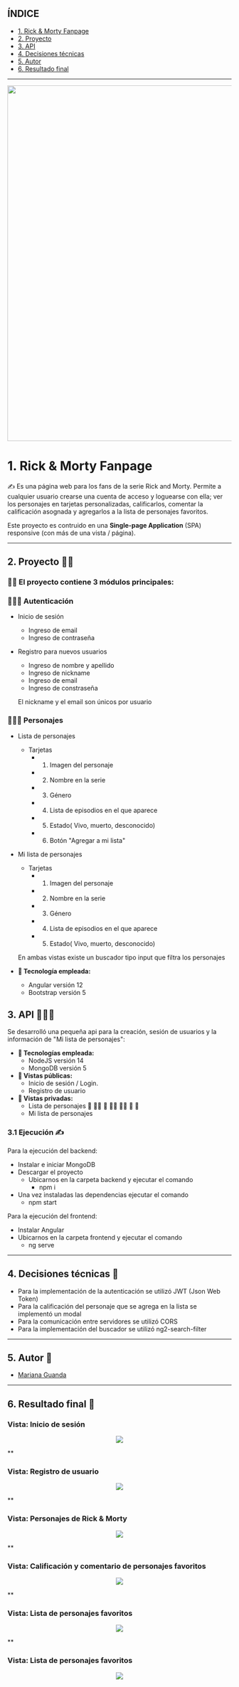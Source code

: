 ## ÍNDICE
* [1. Rick & Morty Fanpage](#1-Rick-&-Morty-Fanpage )
* [2. Proyecto](#2-proyecto)
* [3. API](#3-api)
* [4. Decisiones técnicas](#4-decisiones-tecnicas)
* [5. Autor](#5-autor)
* [6. Resultado final](#6-resultado-final)

***
<img src="/frontend/src/assets/readme.jpeg" width="800">
</div>

# 1. Rick & Morty Fanpage

✍ Es una página web para los fans de la serie Rick and Morty. Permite a cualquier usuario crearse una cuenta de acceso y loguearse con ella; ver los personajes en tarjetas personalizadas, calificarlos, comentar la calificación asognada y agregarlos a la lista de personajes favoritos.

Este proyecto es contruido en una **Single-page Application** (SPA) responsive (con más de una vista / página).

***

## 2. Proyecto ✍🏼

###  🕵🏼 El proyecto contiene 3 módulos principales:

###  🕵🏼‍♀️ Autenticación

  - Inicio de sesión
    - Ingreso de email
    - Ingreso de contraseña
  - Registro para nuevos usuarios
    - Ingreso de nombre y apellido
    - Ingreso de nickname
    - Ingreso de email
    - Ingreso de constraseña

    El nickname y el email son únicos por usuario 

###  🕵🏼‍♀️ Personajes

  - Lista de personajes
    - Tarjetas
        - 1. Imagen del personaje
        - 2. Nombre en la serie
        - 3. Género
        - 4. Lista de episodios en el que aparece
        - 5. Estado( Vivo, muerto, desconocido)
        - 6. Botón "Agregar a mi lista"
  - Mi lista de personajes
    - Tarjetas
        - 1. Imagen del personaje
        - 2. Nombre en la serie
        - 3. Género
        - 4. Lista de episodios en el que aparece
        - 5. Estado( Vivo, muerto, desconocido)

    En ambas vistas existe un buscador tipo input que filtra los personajes

  - **📌 Tecnología empleada:**
    - Angular versión 12
    - Bootstrap versión 5

## 3. API 🕵🏽‍♂️ 
Se desarrolló una pequeña api para la creación, sesión de usuarios y la información de "Mi lista de personajes":
  
  - **📌 Tecnologías empleada:**
    - NodeJS versión 14
    - MongoDB versión 5
  - **📌 Vistas públicas:** 
    - Inicio de sesión / Login.
    - Registro de usuario
  - **📌 Vistas privadas:**
    - Lista de personajes 🧔 👨‍🦱 👴 👩‍🦰 👱‍♂️ 👳 👲
    - Mi lista de personajes


### 3.1 Ejecución ✍

Para la ejecución del backend:

- Instalar e iniciar MongoDB
- Descargar el proyecto
    - Ubicarnos en la carpeta backend y ejecutar el comando
        - npm i
- Una vez instaladas las dependencias ejecutar el comando
    - npm start

Para la ejecución del frontend:

- Instalar Angular
- Ubicarnos en la carpeta frontend y ejecutar el comando
    - ng serve

***
## 4. Decisiones técnicas 📍

- Para la implementación de la autenticación se utilizó JWT (Json Web Token)
- Para la calificación del personaje que se agrega en la lista se implementó un modal
- Para la comunicación entre servidores se utilizó CORS
- Para la implementación del buscador se utilizó ng2-search-filter

***
## 5. Autor 📍
- [Mariana Guanda](https://github.com/marianagdeveloper)

***
## 6. Resultado final 📍

### Vista: Inicio de sesión
<div align="center">
<img src="/frontend/src/assets/login.png">
</div>

**

### Vista: Registro de usuario
<div align="center">
<img src="/frontend/src/assets/signup.png">
</div>

**

### Vista: Personajes de Rick & Morty
<div align="center">
<img src="/frontend/src/assets/signup.png">
</div>

**

### Vista: Calificación y comentario de personajes favoritos
<div align="center">
<img src="/frontend/src/assets/record.png">
</div>

**

### Vista: Lista de personajes favoritos
<div align="center">
<img src="/frontend/src/assets/favorites.png">
</div>

**

### Vista: Lista de personajes favoritos
<div align="center">
<img src="/frontend/src/assets/favorites.png">
</div>




